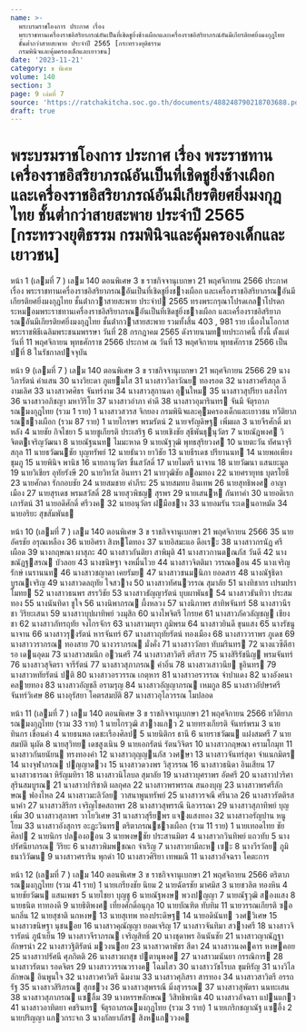 ```yaml
---
name: >-
  พระบรมราชโองการ ประกาศ เรื่อง
  พระราชทานเครื่องราชอิสริยาภรณ์อันเป็นที่เชิดชูยิ่งช้างเผือกและเครื่องราชอิสริยาภรณ์อันมีเกียรติยศยิ่งมงกุฎไทย
  ชั้นต่ำกว่าสายสะพาย ประจำปี 2565 [กระทรวงยุติธรรม
  กรมพินิจและคุ้มครองเด็กและเยาวชน]
date: '2023-11-21'
category: ข พิเศษ
volume: 140
section: 3
page: 9 เล่มที่ 7
source: 'https://ratchakitcha.soc.go.th/documents/488248790218703688.pdf'
draft: true
---
```


# พระบรมราชโองการ ประกาศ เรื่อง พระราชทานเครื่องราชอิสริยาภรณ์อันเป็นที่เชิดชูยิ่งช้างเผือกและเครื่องราชอิสริยาภรณ์อันมีเกียรติยศยิ่งมงกุฎไทย ชั้นต่ำกว่าสายสะพาย ประจำปี 2565 [กระทรวงยุติธรรม กรมพินิจและคุ้มครองเด็กและเยาวชน]

หน้า 1 (เลมที่ 7 ) เลม 140 ตอนพิเศษ 3 ข ราชกิจจานุเบกษา 21 พฤศจิกายน 2566 ประกาศ เรื่อง พระราชทานเครื่องราชอิสริยาภรณอันเป็นที่เชิดชูยิ่งชางเผือก และเครื่องราชอิสริยาภรณอันมีเกียรติยศยิ่งมงกุฎไทย ชั้นต่ํากวาสายสะพาย ประจําป 2565 ทรงพระกรุณาโปรดเกลาโปรดกระหมอมพระราชทานเครื่องราชอิสริยาภรณอันเป็นที่เชิดชูยิ่งชางเผือก และเครื่องราชอิสริยาภรณอันมีเกียรติยศยิ่งมงกุฎไทย ชั้นต่ํากวาสายสะพาย รวมทั้งสิ้น 403 , 981 ราย เนื่องในโอกาสพระราชพิธีเฉลิมพระชนมพรรษา วันที่ 28 กรกฎาคม 2565 ดังรายนามทายประกาศนี้ ทั้งนี้ ตั้งแต่วันที่ 11 พฤศจิกายน พุทธศักราช 2566 ประกาศ ณ วันที่ 13 พฤศจิกายน พุทธศักราช 2566 เป็นปที่ 8 ในรัชกาลปจจุบัน

หน้า 9 (เลมที่ 7 ) เลม 140 ตอนพิเศษ 3 ข ราชกิจจานุเบกษา 21 พฤศจิกายน 2566 29 นางวิภารัตน์ คําแสน 30 นางวิยะดา ภูแยมใส 31 นางสาววิลาวัณย ทองรอต 32 นางสาวศรีสกุล ลีงามเลิศ 33 นางสาวศศิธร จันทร์งาม 34 นางสาวสุกานดา อุนใหม 35 นางสาวสุปรียา แสงไกร 36 นางสาวอภิชญา มหาวิริโย 37 นางสาวอําภา คําดี 38 นางสาวอุมารินทร จันมี จัตุรถาภรณมงกุฎไทย (รวม 1 ราย) 1 นางสาวสวรส จิกยอง กรมพินิจและคุมครองเด็กและเยาวชน ทวีติยาภรณชางเผือก (รวม 87 ราย) 1 นายไกรษร พรมรัตน์ 2 นายจรัญดิษฐ เพิ่มผล 3 นายจีรศักดิ์ มาหลัง 4 นายชัย กิจไชยา 5 นายชูเกียรติ ประเสริฐ 6 นายเชิงชัย สุธีพันธุนุวัตร 7 นายณัฎพงศ วิจิตตเจริญวัฒนา 8 นายณัฐนนท ไมมะหาด 9 นายณัฐวุฒิ พุทธสุริยวงศ 10 นายตะวัน ทัศนาจุรีสกุล 11 นายธวัฒนชัย บุญทรัพย์ 12 นายธันวา ยาวิชัย 13 นายธีรเดช ปรียานนท 14 นายพอเพียง ชุมภู 15 นายพินิจ พานิช 16 นายภานุวัตร ชื่นสวัสดิ์ 17 นายไมตรี นาจาน 18 นายวัฒนา แสนยะมูล 19 นายวิเชียร อุทัยรังษี 20 นายวิทวัส อินทรา 21 นายวุฒิชัย ลอมทอง 22 นายศรายุทธ บุตรโยธี 23 นายศักดา รักกอบชัย 24 นายสมชาย คําภีระ 25 นายสมทบ อินเทพ 26 นายสุทธิพงศ อาญาเมือง 27 นายสุรเดช พรมสวัสดิ์ 28 นายสุวพิชญ สุรพร 29 นายเสนห กันทาคํา 30 นายอดิเรก เภารัตน์ 31 นายอดิศักดิ์ ศรีวงค 32 นายอนุวัตร ฝมือชาง 33 นายอมรัน ระเดนอาหมัด 34 นายอริยะ สุขสัมพันธ

หน้า 10 (เลมที่ 7 ) เลม 140 ตอนพิเศษ 3 ข ราชกิจจานุเบกษา 21 พฤศจิกายน 2566 35 นายอัครชัย อรุณเหลือง 36 นายอิศรา สิงหโตทอง 37 นายอิสมะแอ ดือเระ 38 นางสาวกรนัฏ ศรีเผือด 39 นางกฤษณา ผาสุภะ 40 นางสาวกันติยา สาพิมุติ 41 นางสาวกานตณภัส วันดี 42 นางขณัฏฐสรณ บัวลอย 43 นางขนิษฐา จงหมื่นไวย 44 นางสาวจิตติมา วรรณออน 45 นางเจริญรักษ์ เนรานนท 46 นางสาวชญาดา เคยรัมย 47 นางสาวชนมนิภา ยอดสาร 48 นางณัฐธิดา บูรณเจริญ 49 นางสาวดลฤทัย ใจสวาง 50 นางสาวทัศนวรรณ สุมาลัย 51 นางทิชากร เปรมปราโมทย 52 นางสาวธนพร สรรวิชัย 53 นางสาวธัญญารัตน์ บุบผาพันธ 54 นางสาวธันทิวา ประสมทอง 55 นางนันทิดา ชูใจ 56 นางนิพาภรณ ผึ้งหลวง 57 นางนิภาพร สาทิพจันทร์ 58 นางสาวนีรชา วิริยะเสนา 59 นางสาวบุปผาทิพย์ วงมุสิก 60 นางไพจิตรี ไกรยศ 61 นางสาวภัควลัญชญ เชียงชา 62 นางสาวภัทรฤทัย จงไกรจักร 63 นางสาวมยุรา ภูมิพรม 64 นางสาวยินดี ขุนแสง 65 นางรัชนู นาจาน 66 นางสาวรุงรัตน์ หารจันทร์ 67 นางสาวฤทัยรัตน์ ทองเมือง 68 นางสาววราพร ภูเดช 69 นางสาววราภรณ ทองสาย 70 นางวราภรณ มั่งคั่ง 71 นางสาววัลยา ทับมรินทร 72 นางแวซีตีฮารอ เดนอุดม 73 นางสาวสมนึก อวนศรี 74 นางสาวสาวิตรี ตรีสาร 75 นางสิริรัชนีญ พรมจันทร์ 76 นางสาวสุจิตรา จารีรัตน์ 77 นางสาวสุภาภรณ คําอิ่น 78 นางสาวเสาวนีย ชูอินทร 79 นางสาวหทัยรัตน์ ปติ 80 นางสาวอรวรรณ เกตุหาร 81 นางสาวอรวรรณ จําปาแดง 82 นางอังคนา คลายทอง 83 นางสาวอัญชลี อรามรุญ 84 นางสาวอัญญาภรณ เหมกูล 85 นางสาวอัปษรศรี จันทร์วิเศษ 86 นางอุรัสยา โคตรสมบัติ 87 นางสาวอุไลวรรณ โมปลอด

หน้า 11 (เลมที่ 7 ) เลม 140 ตอนพิเศษ 3 ข ราชกิจจานุเบกษา 21 พฤศจิกายน 2566 ทวีติยาภรณมงกุฎไทย (รวม 33 ราย) 1 นายไกรวุฒิ สวางแกว 2 นายทรงเกียรติ จันทร์พรม 3 นายทินกร เขื่อนคํา 4 นายธนพล เดชะเรืองศิลป 5 นายนิติกร ธานี 6 นายราชวัฒน แฝงสมศรี 7 นายสมบัติ นุผัด 8 นายสุวิทย เดชสูงเนิน 9 นายเอกรัตน์ รัตนวิจิตร 10 นางสาวกฤษณา ครามโกมุท 11 นางสาวกันยนัยน ทรงทองคํา 12 นางสาวกุญญนภัส วงศษา 13 นางสาวจันทร์สุดา จําแนกมิตร 14 นางจุฬาภรณ ปญญาดวง 15 นางสาวดวงพร วิสุวรรณ 16 นางสาวธนิดา อินเสียน 17 นางสาวธารณา หิรัญมทิรา 18 นางสาวนิโลบล สุมาลัย 19 นางสาวบุศราพร อัตศรี 20 นางสาวปวริศา สุรินสมบูรณ 21 นางสาวปาริชาติ ผลกุศล 22 นางสาวพรพรรณ สนองบุญ 23 นางสาวพรศรีลักษณ ฟองไหล 24 นางสาวมะลิวัลย วาสนาพูนทรัพย์ 25 นางสาวรจณี ศรีนวล 26 นางสาวรัตติรส นาคํา 27 นางสาวสิริกร เจริญโชคสถาพร 28 นางสาวสุพรรณี นิลวรรณา 29 นางสาวสุภาทิพย์ บุญเพิ่ม 30 นางสาวสุภาพร วาโยวิเศษ 31 นางสาวสุรียพร แจงแสงทอง 32 นางสาวอรัญปาน หนูโยม 33 นางสาวอังสุการ อะฏะวินทร ตริตาภรณชางเผือก (รวม 11 ราย) 1 นายเทอดไทย ชัยศิลป 2 นายนิกร ปลองออน 3 นายพงษชัย ประสานมิตร 4 นางสาวกวินทิพย์ แถวทับ 5 นางปรัศนียาภรณ วิริยะ 6 นางสาวพิมพชณก จําเริญ 7 นางสาวยามีละห เซะ 8 นางวีรวัลย ภูมิธนาวิวัฒน 9 นางสาวศราริน พุกดํา 10 นางสาวศิริยา เทพมณี 11 นางสาวอัจฉรา โคตะการ

หน้า 12 (เลมที่ 7 ) เลม 140 ตอนพิเศษ 3 ข ราชกิจจานุเบกษา 21 พฤศจิกายน 2566 ตริตาภรณมงกุฎไทย (รวม 41 ราย) 1 นายเกรียงชัย นิยม 2 นายฉัตรชัย มาศมิส 3 นายชวลิต ทองหิน 4 นายชัยวัฒน แสนเพชร 5 นายไชยา บุญชู 6 นายณัฐพงษ พวงปญญา 7 นายณัฐวุฒิ สองแสง 8 นายธนิต ทาทองดี 9 นายธิติพงศ เที่ยงศักดิ์อนุกุล 10 นายบัณฑิต ทับทิม 11 นายวรรณเกียรติ ซอนกลิ่น 12 นายสุชาติ นกหงษ 13 นายสุเทพ ทองประดิษฐ 14 นายอดินันท วงศวิเศษ 15 นางสาวขนิษฐา นุชนอย 16 นางสาวคุณัญญา ยอดเจริญ 17 นางสาวจันทิมา สวางศรี 18 นางสาวจิรารัตน์ ภูน้ําเย็น 19 นางสาวจีราภรณ เจริญสิทธิ์ 20 นางชุดาพร อินนันชัย 21 นางสาวญาณัฎฐา อักษรนํา 22 นางสาวฐิติรัตน์ มวงนอย 23 นางสาวดาพัชร สีดา 24 นางสาวนงคคาร หงษคอย 25 นางสาวปรัศนี ศุภกิตติ 26 นางสาวผาสุข ปตานุพงศ 27 นางสาวมนันยา กรรณิการ 28 นางสาวรัตนา รอดจิตร 29 นางสาววรรณวรางค โฉมไสว 30 นางสาววัชโรบล ขุมหิรัญ 31 นางวิไลลักษณ อินพูนใจ 32 นางสาวศาวิตรี ฉิมงาม 33 นางสาวศุภิสรา สารทอง 34 นางสาวสาวิตรี อรรถรัฐ 35 นางสาวสิริภรณ สุกชวง 36 นางสาวสุพรรณี มิ่งสุวรรณ 37 นางสาวสุพัตรา นนทะเสน 38 นางสาวสุภาภรณ แซลิ้ม 39 นางหรรษลักษณ วิสิทธิพานิช 40 นางสาวอัจฉรา แปนแกว 41 นางสาวอาทิตยา คชรินทร จัตุรถาภรณมงกุฎไทย (รวม 3 ราย) 1 นายเกริกชญาณัฐ แซอึ้ง 2 นายปริญญา แกวกระจก 3 นางกัลยาภัสร สิงหแกววงค
